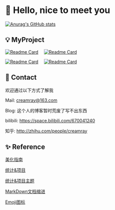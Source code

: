 <!-- ### Hi there 👋 -->
# 👋 Hello, nice to meet you


[![Anurag's GitHub stats](https://github-readme-stats.vercel.app/api?username=creamray&theme=dracula&show_icons=true)](https://github.com/creamray/creamray)

## 💡 MyProject

[![Readme Card](https://github-readme-stats.vercel.app/api/pin/?username=creamray&repo=eduscan&theme=dracula&show_owner=true)](https://github.com/creamray/eduscan)
&emsp;[![Readme Card](https://github-readme-stats.vercel.app/api/pin/?username=creamray&repo=eduscan&theme=dracula&show_owner=true)](https://github.com/creamray/eduscan)

[![Readme Card](https://github-readme-stats.vercel.app/api/pin/?username=creamray&repo=eduscan&theme=dracula&show_owner=true)](https://github.com/creamray/eduscan)
&emsp;[![Readme Card](https://github-readme-stats.vercel.app/api/pin/?username=creamray&repo=eduscan&theme=dracula&show_owner=true)](https://github.com/creamray/eduscan)


## 📮 Contact
欢迎通过以下方式了解我

Mail: creamray@163.com

Blog: 这个人的博客暂时荒废了写不出东西
 
bilibili: https://space.bilibili.com/670041240

知乎: http://zhihu.com/people/creamray

## ✨ Reference
[美化指南](https://blog.csdn.net/ZedTorpex/article/details/109064734)

[统计&项目](https://github.com/anuraghazra/github-readme-stats/blob/master/docs/readme_cn.md#%E8%87%AA%E5%AE%9A%E4%B9%89)

[统计&项目主题](https://github.com/anuraghazra/github-readme-stats/blob/master/themes/README.md)

[MarkDown文档缩进](https://blog.csdn.net/qq_27093465/article/details/113760476)

[Emoji图标](https://emojipedia.org/)
<!--
**creamray/creamray** is a ✨ _special_ ✨ repository because its `README.md` (this file) appears on your GitHub profile.
📮🏷️💡🚧
Here are some ideas to get you started:

- 🔭 I’m currently working on ...
- 🌱 I’m currently learning ...
- 👯 I’m looking to collaborate on ...
- 🤔 I’m looking for help with ...
- 💬 Ask me about ...
- 📫 How to reach me: ...
- 😄 Pronouns: ...
- ⚡ Fun fact: ...
-->
